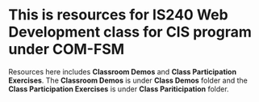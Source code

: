 # This is resources for IS240 Web Development class for CIS program under COM-FSM

Resources here includes **Classroom Demos** and **Class Participation Exercises**.
The **Classroom Demos** is under **Class Demos** folder and the **Class Participation Exercises** is under **Class Pariticipation** folder.
